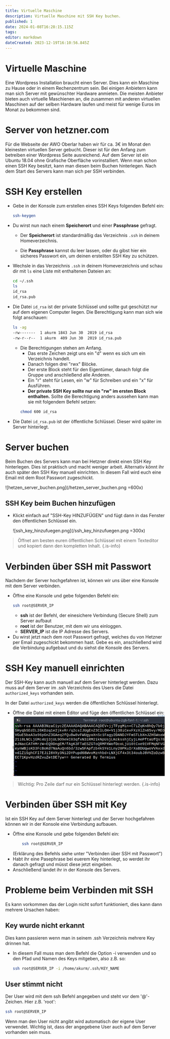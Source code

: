 ```yaml
---
title: Virtuelle Maschine
description: Virtuelle Maschine mit SSH Key buchen.
published: 1
date: 2024-01-08T16:28:15.115Z
tags: 
editor: markdown
dateCreated: 2023-12-19T16:10:56.845Z
---
```


# Virtuelle Maschine
Eine Wordpress Installation braucht einen Server. Dies kann ein Maschine zu Hause oder in einem Rechenzentrum sein. Bei einigen Anbietern kann man sich Server mit gewünschter Hardware anmieten. Die meisten Anbieter bieten auch virtuelle Maschienen an, die zusammen mit anderen virtuellen Maschinen auf der selben Hardware laufen und meist für wenige Euros im Monat zu bekommen sind.

# Server von hetzner.com
Für die Webseite der AWO Oberlar haben wir für ca. 3€ im Monat den kleinesten virtuellen Server gebucht. Dieser ist für den Anfang zum betreiben einer Wordpress Seite ausreichend.
Auf dem Server ist ein Ubuntu 18.04 ohne Grafische Oberfläche vorinstalliert.
Wenn man schon einen SSH Key besitzt, kann man diesen beim Buchen hinterlegen. Nach dem Start des Servers kann man sich per SSH verbinden.


# SSH Key erstellen
- Gebe in der Konsole zum erstellen eines SSH Keys folgenden Befehl ein:
	```bash
	ssh-keygen
	```
- Du wirst nun nach einem **Speicherort** und einer **Passphrase** gefragt.
	- Der **Speicherort** ist standardmäßig das Verzeichnis `.ssh` in deinem Homeverzeichnis.

	- Die **Passphrase** kannst du leer lassen, oder du gibst hier ein sicheres Passwort ein, um deinen erstellten SSH Key zu schützen.

- Wechsle in das Verzeichnis `.ssh` in deinem Homeverzeichnis und schau dir mit `ls` eine Liste mit enthaltenen Dateien an:
	```bash
	cd ~/.ssh
	ls
	id_rsa
	id_rsa.pub
	```
- Die Datei `id_rsa` ist der private Schlüssel und sollte gut geschützt nur auf dem eigenen Computer liegen. 
Die Berechtigung kann man sich wie folgt anschauen:
	```bash
	ls -ag
	-rw-------  1 akurm 1843 Jun 30  2019 id_rsa
	-rw-r--r--  1 akurm  409 Jun 30  2019 id_rsa.pub
	```
  - Die Berechtigungen stehen am Anfang.  
      * Das erste Zeichen zeigt uns ein "d" wenn es sich um ein Verzeichnis handelt.
      * Danach folgen drei "rwx" Blöcke.
      * Der erste Block steht für den Eigentümer, danach folgt die Gruppe und anschließend alle Anderen.
      * Ein "r" steht für Lesen, ein "w" für Schreiben und ein "x" für Ausführen.
      * **Der private SSH Key sollte nur ein "rw" im ersten Block enthalten.**
      Sollte die Berechtigung anders aussehen kann man sie mit folgendem Befehl setzen: 
      ```bash
      chmod 600 id_rsa
      ```
- Die Datei `id_rsa.pub` ist der öffentliche Schlüssel. Dieser wird später im Server hinterlegt.

# Server buchen
Beim Buchen des Servers kann man bei Hetzner direkt einen SSH Key hinterlegen. Dies ist praktisch und macht weniger arbeit. 
Alternativ könnt ihr auch später den SSH Key manuell einrichten. In diesem Fall wird euch eine Email mit dem Root Passwort zugeschickt.


![hetzen_server_buchen.png](/hetzen_server_buchen.png =600x)


## SSH Key beim Buchen hinzufügen
- Klickt einfach auf "SSH-Key HINZUFÜGEN" und fügt dann in das Fenster den öffentlichen Schlüssel ein.

	![ssh_key_hinzufuegen.png](/ssh_key_hinzufuegen.png =300x)


 > Öffnet am besten euren öffentlichen Schlüssel mit einem Texteditor und kopiert dann den kompletten Inhalt. 
 {.is-info}


# Verbinden über SSH mit Passwort
Nachdem der Server hochgefahren ist, können wir uns über eine Konsole mit dem Server verbinden.
- Öffne eine Konsole und gebe folgenden Befehl ein:
	```bash
	ssh root@SERVER_IP
	```
  - **ssh** ist der Befehl, der einesichere Verbindung (Secure Shell) zum Server aufbaut
  - **root** ist der Benutzer, mit dem wir uns einloggen.
  - **SERVER_IP** ist die IP Adresse des Servers.
- Du wirst jetzt nach dem root Passwort gefragt, welches du von Hetzner per Email zugeschickt bekommen hast. Gebe es ein, anschließend wird die Verbindung aufgebaut und du siehst die Konsole des Servers.
  
# SSH Key manuell einrichten
Der SSH-Key kann auch manuell auf dem Server hinterlegt werden.
Dazu muss auf dem Server im .ssh Verzeichnis des Users die Datei `authorized_keys` vorhanden sein.

In der Datei `authorized_keys` werden die öffentlichen Schlüssel hinterlegt.
- Öffne die Datei mit einem Editor und füge den öffentlichen Schlüssel ein:
![authorized_keys.png](/authorized_keys.png)
> Wichtig: Pro Zeile darf nur ein Schlüssel hinterlegt werden.
{.is-info}

# Verbinden über SSH mit Key
Ist ein SSH Key auf dem Server hinterlegt und der Server hochgefahren können wir in der Konsole eine Verbindung aufbauen.
- Öffne eine Konsole und gebe folgenden Befehl ein:
	```bash
		ssh root@SERVER_IP
	```
  (Erklärung des Befehls siehe unter "Verbinden über SSH mit Passwort")
- Habt ihr eine Pasephrase bei euerem Key hinterlegt, so werdet ihr danach gefragt und müsst diese jetzt eingeben.
- Anschließend landet ihr in der Konsole des Servers.


# Probleme beim Verbinden mit SSH
Es kann vorkommen das der Login nicht sofort funktioniert, dies kann dann mehrere Ursachen haben:

## Key wurde nicht erkannt
Dies kann passieren wenn man in seinem .ssh Verzeichnis mehrere Key drinnen hat. 
- In diesem Fall muss man dem Befehl die Option -i verwenden und so den Pfad und Namen des Keys mitgeben, also z.B. so:
	```bash
	ssh root@SERVER_IP -i /home/akurm/.ssh/KEY_NAME
	```

## User stimmt nicht
Der User wird mit dem ssh Befehl angegeben und steht vor dem '@'-Zeichen. Hier z.B. 'root':
```bash
ssh root@SERVER_IP
```
Wenn man den User nicht angibt wird automatisch der eigene User verwendet.
Wichtig ist, dass der angegebene User auch auf dem Server vorhanden sein muss.